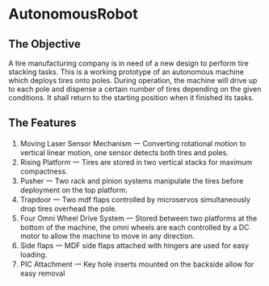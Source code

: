 # AutonomousRobot

## The Objective
A tire manufacturing company is in need of a new design to perform tire stacking tasks. This is a working prototype of an autonomous machine which deploys tires onto poles. During operation, the machine will drive up to each pole and dispense a certain number of tires depending on the given conditions. It shall return to the starting position when it finished its tasks.

## The Features
1. Moving Laser Sensor Mechanism ⼀ Converting rotational motion to vertical linear motion, one sensor detects both tires and poles.
2. Rising Platform 一 Tires are stored in two vertical stacks for maximum compactness.
3. Pusher 一 Two rack and pinion systems manipulate the tires before deployment on the top platform.
4. Trapdoor 一 Two mdf flaps controlled by microservos simultaneously drop tires overhead the pole.
5. Four Omni Wheel Drive System 一 Stored between two platforms at the bottom of the machine, the omni wheels are each controlled by a DC motor to allow the machine to move in any direction.
6. Side flaps 一 MDF side flaps attached with hingers are used for easy loading.
7. PIC Attachment 一 Key hole inserts mounted on the backside allow for easy removal
